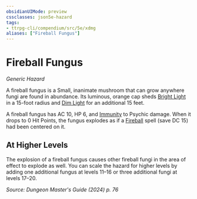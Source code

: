 ```yaml
---
obsidianUIMode: preview
cssclasses: json5e-hazard
tags:
- ttrpg-cli/compendium/src/5e/xdmg
aliases: ["Fireball Fungus"]
---
```

# Fireball Fungus
*Generic Hazard*  

A fireball fungus is a Small, inanimate mushroom that can grow anywhere fungi are found in abundance. Its luminous, orange cap sheds [Bright Light](Misc%20Files/CLI/rules/variant-rules/bright-light-xphb.md) in a 15-foot radius and [Dim Light](Misc%20Files/CLI/rules/variant-rules/dim-light-xphb.md) for an additional 15 feet.

A fireball fungus has AC 10, HP 6, and [Immunity](Misc%20Files/CLI/rules/variant-rules/immunity-xphb.md) to Psychic damage. When it drops to 0 Hit Points, the fungus explodes as if a [Fireball](Misc%20Files/CLI/compendium/spells/fireball-xphb.md) spell (save DC 15) had been centered on it.

## At Higher Levels

The explosion of a fireball fungus causes other fireball fungi in the area of effect to explode as well. You can scale the hazard for higher levels by adding one additional fungus at levels 11–16 or three additional fungi at levels 17–20.

*Source: Dungeon Master's Guide (2024) p. 76*